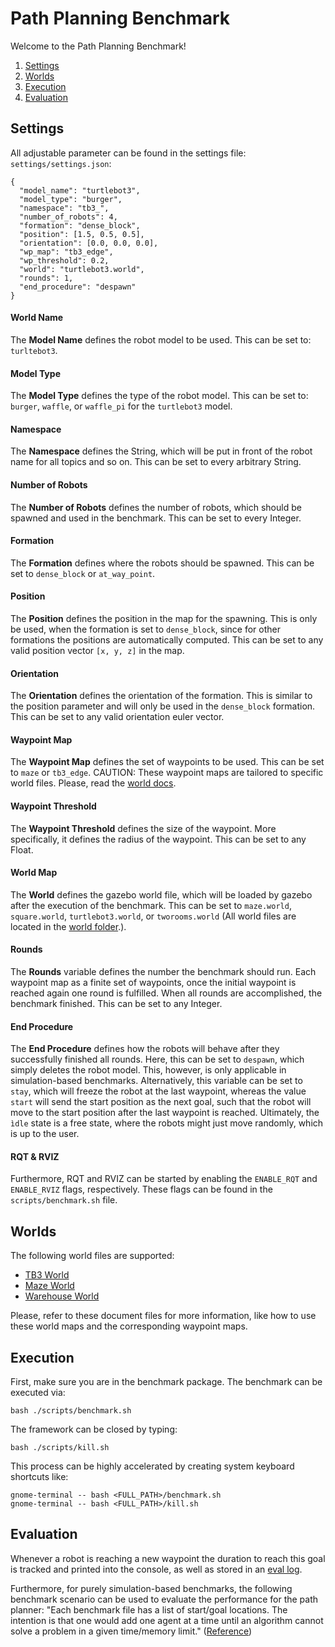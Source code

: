 # Path Planning Benchmark
Welcome to the Path Planning Benchmark!
1. [Settings](#settings)
2. [Worlds](#worlds)
3. [Execution](#execution)
4. [Evaluation](#evaluation)

## Settings

All adjustable parameter can be found in the settings file: `settings/settings.json`:
```
{
  "model_name": "turtlebot3",
  "model_type": "burger",
  "namespace": "tb3_",
  "number_of_robots": 4,
  "formation": "dense_block",
  "position": [1.5, 0.5, 0.5],
  "orientation": [0.0, 0.0, 0.0],
  "wp_map": "tb3_edge",
  "wp_threshold": 0.2,
  "world": "turtlebot3.world",
  "rounds": 1,
  "end_procedure": "despawn"
}
```

#### World Name
The **Model Name** defines the robot model to be used.
This can be set to: `turltebot3`.

#### Model Type
The **Model Type** defines the type of the robot model.
This can be set to: `burger`, `waffle`, or `waffle_pi`
for the `turtlebot3` model.

#### Namespace
The **Namespace** defines the String, which will be put in front
of the robot name for all topics and so on.
This can be set to every arbitrary String.

#### Number of Robots
The **Number of Robots** defines the number of robots, which should
be spawned and used in the benchmark.
This can be set to every Integer.

#### Formation
The **Formation** defines where the robots should be spawned.
This can be set to `dense_block` or `at_way_point`.

#### Position
The **Position** defines the position in the map for the spawning.
This is only be used, when the formation is set to `dense_block`, since
for other formations the positions are automatically computed.
This can be set to any valid position vector `[x, y, z]` in the map.

#### Orientation
The **Orientation** defines the orientation of the formation. This is 
similar to the position parameter and will only be used in the `dense_block`
formation. This can be set to any valid orientation euler vector.

#### Waypoint Map
The **Waypoint Map** defines the set of waypoints to be used.
This can be set to `maze` or `tb3_edge`. CAUTION: These waypoint maps are 
tailored to specific world files. Please, read the [world docs](doc).

#### Waypoint Threshold
The **Waypoint Threshold** defines the size of the waypoint.
More specifically, it defines the radius of the waypoint.
This can be set to any Float.

#### World Map
The **World** defines the gazebo world file, which will be loaded by 
gazebo after the execution of the benchmark.
This can be set to `maze.world`, `square.world`, `turtlebot3.world`, or
`tworooms.world` (All world files are located in the [world folder](worlds).).

#### Rounds
The **Rounds** variable defines the number the benchmark should run. 
Each waypoint map as a finite set of waypoints, once the initial waypoint 
is reached again one round is fulfilled. When all rounds are accomplished,
the benchmark finished.
This can be set to any Integer.

#### End Procedure
The **End Procedure** defines how the robots will behave after they 
successfully finished all rounds. Here, this can be set to `despawn`, which 
simply deletes the robot model. This, however, is only applicable in
simulation-based benchmarks. Alternatively, this variable can be set to 
`stay`, which will freeze the robot at the last waypoint, whereas the value 
`start` will send the start position as the next goal, such that 
the robot will move to the start position after the last waypoint is reached.
Ultimately, the `ìdle` state is a free state, where the robots might just move 
randomly, which is up to the user.

#### RQT & RVIZ
Furthermore, RQT and RVIZ can be started by enabling
the `ENABLE_RQT` and `ENABLE_RVIZ` flags, respectively.
These flags can be found in the `scripts/benchmark.sh` file.

## Worlds
The following world files are supported:
* [TB3 World](doc/TB3_WORLD.md)
* [Maze World](doc/MAZE_WORLD.md)
* [Warehouse World](doc/WAREHOUSE_WORLD.md)

Please, refer to these document files for more information, like how to 
use these world maps and the corresponding waypoint maps.

## Execution

First, make sure you are in the benchmark package.
The benchmark can be executed via:
```
bash ./scripts/benchmark.sh
```
The framework can be closed by typing:
```
bash ./scripts/kill.sh
```
This process can be highly accelerated by creating system keyboard shortcuts like:
```
gnome-terminal -- bash <FULL_PATH>/benchmark.sh
gnome-terminal -- bash <FULL_PATH>/kill.sh
```

## Evaluation

Whenever a robot is reaching a new waypoint the duration to reach this goal
is tracked and printed into the console, as well as stored in an [eval log](log/eval_log.txt).

Furthermore, for purely simulation-based benchmarks, the following benchmark scenario can be used 
to evaluate the performance for the path planner:
"Each benchmark file has a list of start/goal locations.
The intention is that one would add one agent at a time until
an algorithm cannot solve a problem in a given time/memory limit."
([Reference](https://movingai.com/benchmarks/mapf.html))
